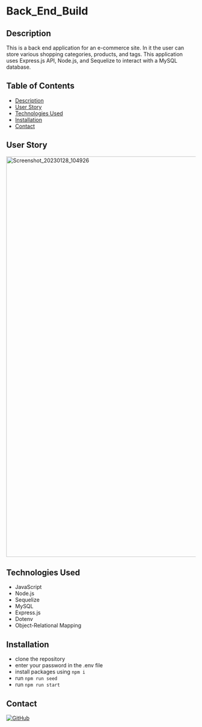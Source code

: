 # Back_End_Build
## Description
This is a back end application for an e-commerce site. In it the user can store various shopping categories, products, and tags. This application uses Express.js API, Node.js, and Sequelize to interact with a MySQL database.

## Table of Contents
- [Description](#description)
- [User Story](#user-story)
- [Technologies Used](#technologies-used)
- [Installation](#installation)
- [Contact](#contact)

## User Story
<img width="1063" alt="Screenshot_20230128_104926" src="https://user-images.githubusercontent.com/105945177/215310116-6d54a13d-58bb-4c47-abf1-c18d904a5832.png">

## Technologies Used
- JavaScript
- Node.js
- Sequelize
- MySQL
- Express.js
- Dotenv
- Object-Relational Mapping

## Installation
- clone the repository
- enter your password in the .env file
- install packages using `npm i`
- run `npm run seed`
- run `npm run start`

## Contact
[![GitHub](https://img.shields.io/badge/GitHub-%40subie23-181717.svg?logo=github&style=social)](https://github.com/subie23)

